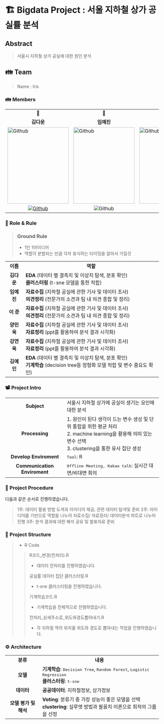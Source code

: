 # 🏗️ Bigdata Project : 서울 지하철 상가 공실률 분석

## Abstract
> 서울시 지하철 상가 공실에 대한 원인 분석

<h2> 👪 Team </h2>

> Name : Iris

<h3> 👪 Members </h3>
<table>
  <tr>
    <td> <div align=center> 👑 </div> </td>
    <td> <div align=center> 👑 </div> </td>
    <td> <div align=center>  1 </div> </td>
    <td> <div align=center>  2 </div> </td>
    <td> <div align=center>  3 </div> </td>
    <td> <div align=center>  4 </div> </td>
  </tr>
  <tr>
    <td> <div align=center> <b>김다운</b> </div> </td>
    <td> <div align=center> <b>임예진</b> </div> </td>
    <td> <div align=center> <b>이  준</b> </div> </td>
    <td> <div align=center> <b>양민욱</b> </div> </td>
    <td> <div align=center> <b>강연욱</b> </div> </td>
    <td> <div align=center> <b>김예인</b> </div> </td>
  </tr>
  <tr>
    <td> <img alt="Github" src ="https://github.com/kingwangzzang1234/conventional-repo/assets/76687996/d42700ee-f03c-4790-9f5d-bf56e0033985" width="200" height="250"/> </td>
    <td> <img alt="Github" src ="https://github.com/kingwangzzang1234/conventional-repo/assets/76687996/9e2104c9-a0dc-458f-b626-95833b34b416" width="200" height="250"/> </td>
    <td> <img alt="Github" src ="https://github.com/kingwangzzang1234/conventional-repo/assets/76687996/c36ab7cc-10fa-4739-b8b7-a4e9066b330f" width="200" height="250"/> </td>
    <td> <img alt="Github" src ="https://github.com/kingwangzzang1234/conventional-repo/assets/76687996/094b39ee-40a0-41b6-a12e-785dd7c8c9ca" width="200" height="250"/> </td>
    <td> <img alt="Github" src ="https://github.com/kingwangzzang1234/conventional-repo/assets/76687996/202d2c20-9b3a-4ae8-a9a8-1a531cd79ddd" width="200" height="250"/> </td>
    <td> <img alt="Github" src ="https://github.com/kingwangzzang1234/conventional-repo/assets/76687996/ffcde24e-4d8a-45c2-8f1e-7f44aad0cc6e" width="200" height="250"/> </td>
  </tr>
  <tr>
    <td> <div align=center> <a href="https://github.com/Daw-ny"> <img alt="Github" src ="https://img.shields.io/badge/Github-181717.svg?&style=plastic&logo=Github&logoColor=white"/> </div> </td>
    <td> <div align=center> <img alt="Github" src ="https://img.shields.io/badge/Github-181717.svg?&style=plastic&logo=Github&logoColor=white"/> </div> </td>
    <td> <div align=center> <img alt="Github" src ="https://img.shields.io/badge/Github-181717.svg?&style=plastic&logo=Github&logoColor=white"/> </div> </td>
    <td> <div align=center> <img alt="Github" src ="https://img.shields.io/badge/Github-181717.svg?&style=plastic&logo=Github&logoColor=white"/> </div> </td>
    <td> <div align=center> <img alt="Github" src ="https://img.shields.io/badge/Github-181717.svg?&style=plastic&logo=Github&logoColor=white"/> </div> </td>
    <td> <div align=center> <img alt="Github" src ="https://img.shields.io/badge/Github-181717.svg?&style=plastic&logo=Github&logoColor=white"/> </div> </td>
  </tr>
</table>

<h3> 🛑 Role & Rule </h3>

> ### Ground Rule
> - 1인 1아이디어
> - 역할이 분할되는 만큼 각자 휴식하는 타이밍을 알아서 가질것


<table>
  <tr>
    <td> <div align=center> <b> 이름 </b> </div> </td>
    <td> <div align=center> <b> 역할 </b> </div> </td>
  </tr>
  <tr>
    <td> <div align=center> <b> 김다운 </b> </div> </td>
    <td> <b>EDA </b>(데이터 별 결측치 및 이상치 탐색, 분포 확인)</br>
         <b>클러스터링 </b>(t-sne 모델을 통한 적합)  </td>
  </tr>
  <tr>
    <td> <div align=center> <b> 임예진 </b> </div> </td>
    <td> <b>자료수집 </b>(지하철 공실에 관한 기사 및 데이터 조사) </br> 
         <b>의견정리 </b>(전문가의 소견과 팀 내 의견 종합 및 정리) </td>
  </tr>
  <tr>
    <td> <div align=center> <b> 이  준 </b> </div> </td>
    <td> <b>자료수집 </b>(지하철 공실에 관한 기사 및 데이터 조사) </br> 
         <b>의견정리 </b>(전문가의 소견과 팀 내 의견 종합 및 정리) </td>
  </tr>
  <tr>
    <td> <div align=center> <b> 양민욱 </b> </div> </td>
    <td> <b>자료수집 </b>(지하철 공실에 관한 기사 및 데이터 조사) </br> 
         <b>자료정리 </b>(ppt를 활용하여 분석 결과 시각화) </td>
  </tr>
  <tr>
    <td> <div align=center> <b> 강연욱 </b> </div> </td>
    <td> <b>자료수집 </b>(지하철 공실에 관한 기사 및 데이터 조사) </br> 
         <b>자료정리 </b>(ppt를 활용하여 분석 결과 시각화) </td>
  </tr>
  <tr>
    <td> <div align=center> <b> 김예인 </b> </div> </td>
    <td> <b>EDA </b>(데이터 별 결측치 및 이상치 탐색, 분포 확인)</br>
         <b>기계학습 </b>(decision tree등 정형화 모델 적합 및 변수 중요도 확인)  </td>
  </tr>
</table>

<h3> 📽️ Project Intro </h3>

<table>
  <tr>
    <td> <div align=center> <b> Subject </b> </div> </td>
    <td> 서울시 지하철 상가에 공실이 생기는 요인에 대한 분석 </td>
  </tr>
  <tr>
    <td> <div align=center> <b> Processing </b> </div> </td>
    <td> 1. 원인이 된다 생각이 드는 변수 생성 및 단위 통합을 위한 평균 처리 </br>
  2. machine learning을 활용해 의미 있는 변수 선택 </br>
  3. clustering을 통한 유사 집단 생성
  </td>
  </tr>
  <tr>
    <td> <div align=center> <b> Develop Enviroment </b> </div> </td>
    <td> <tt>Tool</tt>: R </td>
  </tr>
  <tr>
    <td> <div align=center> <b> Communication Enviroment </b> </div> </td>
    <td> <tt>Offline Meeting, Kakao talk</tt>: 실시간 대면/비대면 회의 </td>
  </tr>
</table>

<h3> 📆 Project Procedure </h3>

다음과 같은 순서로 진행하였습니다.

> 1주: 데이터 활용 방법 도색과 아이디어 제공, 관련 데이터 탐색및 준비
> 2주: 아이디어를 기반으로 역할을 나누어 자료수집/ 자료정리/ 데이터분석 파트로 나누어 진행
> 3주: 분석 결과에 대한 해석 공유 및 발표자료 준비

<h3> 📂 Project Structure </h3>

> - R Code
>> R코드_변경(전처리).R
>> - 데이터 전처리를 진행하였습니다.
>> 
>> 공실률 데이터 집단 클러스터링.R
>> - t-sne 클러스터링을 진행하였습니다.
>>
>> 기계학습코드.R
>> - 기계학습을 전체적으로 진행하였습니다.
>>
>> 전처리_상세주소로_위도와경도뽑아내기.R
>> - 각 지하철 역의 위치를 위도와 경도로 뽑아내는 작업을 진행하였습니다.

<h3> ⚙️ Architecture </h3>
<table>
  <tr>
    <td> <div align=center> <b> 분류 </b> </div> </td>
    <td> <div align=center> <b> 내용 </b> </div> </td>
  </tr>
  <tr>
    <td> <div align=center> <b> 모델 </b> </div> </td>
    <td> <b>기계학습</b>: <tt>Decision Tree</tt>, <tt>Random Forest</tt>, <tt>Logistic Regression</tt></br>
         <b>클러스터링</b>: <tt>t-sne</tt> </td>
  </tr>
  <tr>
    <td> <div align=center> <b> 데이터 </b> </div> </td>
    <td> <b>공공데이터</b>: 지하철정보, 상가정보 </td>
  </tr>
  <tr>
    <td> <div align=center> <b> 모델 평가 및 해석 </b> </div> </td>
    <td> <b>Voting</b>: 분류기 중 가장 성능이 좋은 모델을 선택 </br>
         <b>clustering</b>: 실루엣 방법과 팔꿈치 이론으로 최적의 그룹을 선정</td>
  </tr>
</table>




